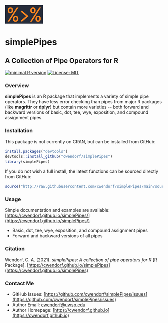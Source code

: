 <a href="https://cwendorf.github.io/simplePipes">
<img src="logo.png" height="60px;" align="left;">
</a>

# simplePipes
## A Collection of Pipe Operators for R

[![minimal R version](https://img.shields.io/badge/R%3E%3D-3.5.0-6666ff.svg)](https://cran.r-project.org/)
[![License: MIT](https://img.shields.io/badge/License-MIT-blue.svg)](https://opensource.org/licenses/MIT)

### Overview

**simplePipes** is an R package that implements a variety of simple pipe operators. They have less error checking than pipes from major R packages (like **magrittr** or **dplyr**) but contain more varieties -- both forward and backward versions of basic, dot, tee, wye, exposition, and compound assignment pipes.

### Installation

This package is not currently on CRAN, but can be installed from GitHub:

``` r
install.packages("devtools")
devtools::install_github("cwendorf/simplePipes")
library(simplePipes)
```

If you do not wish a full install, the latest functions can be sourced directly from GitHub:

```r
source("http://raw.githubusercontent.com/cwendorf/simplePipes/main/source-simplePipes.R")
```

### Usage

Simple documentation and examples are available:  
[https://cwendorf.github.io/simplePipes/](https://cwendorf.github.io/simplePipes/)

- Basic, dot, tee, wye, exposition, and compound assignment pipes
- Forward and backward versions of all pipes

### Citation

Wendorf, C. A. (2021). _simplePipes: A collection of pipe operators for R_ [R Package]. [https://cwendorf.github.io/simplePipes](https://cwendorf.github.io/simplePipes)

### Contact Me

- GitHub Issues: [https://github.com/cwendorf/simplePipes/issues](https://github.com/cwendorf/simplePipes/issues) 
- Author Email: [cwendorf@uwsp.edu](mailto:cwendorf@uwsp.edu)
- Author Homepage: [https://cwendorf.github.io](https://cwendorf.github.io)
 
